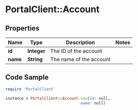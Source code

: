 # PortalClient::Account

## Properties

Name | Type | Description | Notes
------------ | ------------- | ------------- | -------------
**id** | **Integer** | The ID of the account | 
**name** | **String** | The name of the account | 

## Code Sample

```ruby
require 'PortalClient'

instance = PortalClient::Account.new(id: null,
                                 name: null)
```


